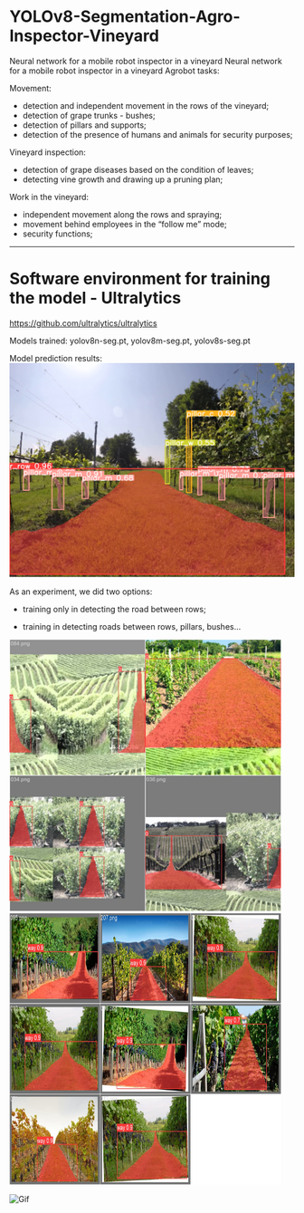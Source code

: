 # YOLOv8-Segmentation-Agro-Inspector-Vineyard
Neural network for a mobile robot inspector in a vineyard
Neural network for a mobile robot inspector in a vineyard
Agrobot tasks:

Movement:
- detection and independent movement in the rows of the vineyard;
- detection of grape trunks - bushes;
- detection of pillars and supports;
- detection of the presence of humans and animals for security purposes;

Vineyard inspection:
- detection of grape diseases based on the condition of leaves;
- detecting vine growth and drawing up a pruning plan;

Work in the vineyard:
- independent movement along the rows and spraying;
- movement behind employees in the “follow me” mode;
- security functions;

------------------------------------------------
# Software environment for training the model - Ultralytics
https://github.com/ultralytics/ultralytics

Models trained: yolov8n-seg.pt, yolov8m-seg.pt, yolov8s-seg.pt

Model prediction results:
![Predict](https://github.com/vaavdeev/YOLOv8-Segmentation-Agro-Inspector-Vineyard/blob/main/images/Vineyard_7.jpg)

As an experiment, we did two options:
- training only in detecting the road between rows;
- training in detecting roads between rows, pillars, bushes...

  <html>

 <body>
  <p>
<img src="images/Vineyard_1.jpg" alt="Images 1" width="480" height="480">
<img src="images/Vineyard_2.jpg" alt="Images 2" width="480" height="480">
  </p>
     <p>
<img src="images/model.gif" alt="Gif" width="640">

  </p>
 </body>
</html>
